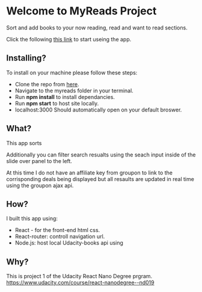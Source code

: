 # Welcome to MyReads Project
Sort and add books to your now reading, read and want to read sections. 

Click the following [this link](https://andrewjc88.github.io/myreads/) to start useing the app.

## Installing?
To install on your machine please follow these steps:
* Clone the repo from [here](https://github.com/andrewjc88/myreads). 
* Navigate to the myreads folder in your terminal.
* Run __npm install__ to install dependancies. 
* Run __npm start__ to host site locally.
* localhost:3000 Should automatically open on your default broswer.

## What?
This app sorts 

Additionally you can filter search resualts using the seach input inside of the slide over panel to the left.

At this time I do not have an affiliate key from groupon to link to the corrisponding deals being displayed but all resaults are updated in real time using the groupon ajax api.
## How?
I built this app using:
* React - for the front-end html css.
* React-router: controll navigation url. 
* Node.js: host local Udacity-books api using 
## Why?
This is project 1 of the Udacity React Nano Degree prgram. 
https://www.udacity.com/course/react-nanodegree--nd019
